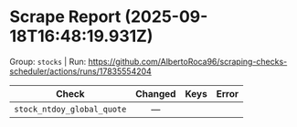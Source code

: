 # Scrape Report (2025-09-18T16:48:19.931Z)

Group: `stocks`  |  Run: https://github.com/AlbertoRoca96/scraping-checks-scheduler/actions/runs/17835554204

| Check | Changed | Keys | Error |
|---|:---:|:--|:--|
| `stock_ntdoy_global_quote` | — |  |  |
